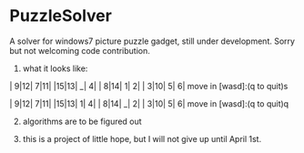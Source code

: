 # PuzzleSolver
A solver for windows7 picture puzzle gadget, still under development. Sorry but not welcoming code contribution.

1. what it looks like:

| 9|12| 7|11|
|15|13| _| 4|
| 8|14| 1| 2|
| 3|10| 5| 6|
move in [wasd]:(q to quit)s

| 9|12| 7|11|
|15|13| 1| 4|
| 8|14| _| 2|
| 3|10| 5| 6|
move in [wasd]:(q to quit)q
>>>

2. algorithms are to be figured out

3. this is a project of little hope, but I will not give up until April 1st.
